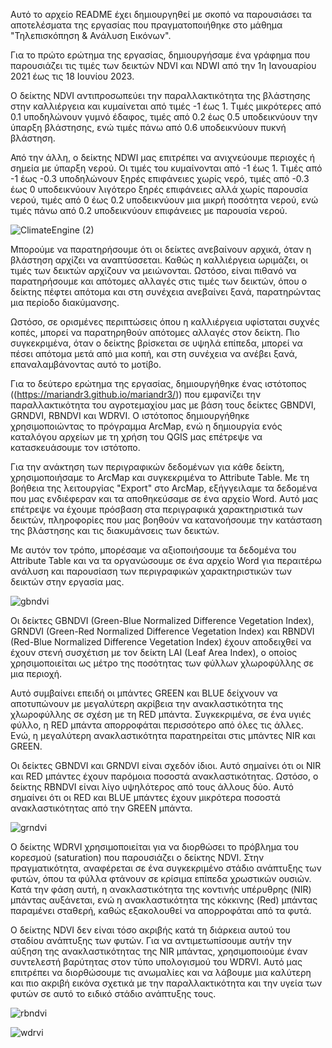 Αυτό το αρχείο README έχει δημιουργηθεί με σκοπό να παρουσιάσει τα αποτελέσματα της εργασίας που πραγματοποιήθηκε στο μάθημα "Τηλεπισκόπηση & Ανάλυση Εικόνων". 

Για το πρώτο ερώτημα της εργασίας, δημιουργήσαμε ένα γράφημα που παρουσιάζει τις τιμές των δεικτών NDVI και NDWI από την 1η Ιανουαρίου 2021 έως τις 18 Ιουνίου 2023.

Ο δείκτης NDVI αντιπροσωπεύει την παραλλακτικότητα της βλάστησης στην καλλιέργεια και κυμαίνεται από τιμές -1 έως 1. Τιμές μικρότερες από 0.1 υποδηλώνουν γυμνό έδαφος, τιμές από 0.2 έως 0.5 υποδεικνύουν την ύπαρξη βλάστησης, ενώ τιμές πάνω από 0.6 υποδεικνύουν πυκνή βλάστηση.

Από την άλλη, ο δείκτης NDWI μας επιτρέπει να ανιχνεύουμε περιοχές ή σημεία με ύπαρξη νερού. Οι τιμές του κυμαίνονται από -1 έως 1. Τιμές από -1 έως -0.3 υποδηλώνουν ξηρές επιφάνειες χωρίς νερό, τιμές από -0.3 έως 0 υποδεικνύουν λιγότερο ξηρές επιφάνειες αλλά χωρίς παρουσία νερού, τιμές από 0 έως 0.2 υποδεικνύουν μια μικρή ποσότητα νερού, ενώ τιμές πάνω από 0.2 υποδεικνύουν επιφάνειες με παρουσία νερού.

![ClimateEngine (2)](https://github.com/mariandr3/mariandr3/assets/139487823/4fb5ff63-c7fb-48f6-a718-262198dd1fc4)

Μπορούμε να παρατηρήσουμε ότι οι δείκτες ανεβαίνουν αρχικά, όταν η βλάστηση αρχίζει να αναπτύσσεται. Καθώς η καλλιέργεια ωριμάζει, οι τιμές των δεικτών αρχίζουν να μειώνονται.  Ωστόσο, είναι πιθανό να παρατηρήσουμε και απότομες αλλαγές στις τιμές των δεικτών, όπου ο δείκτης πέφτει απότομα και στη συνέχεια ανεβαίνει ξανά, παρατηρώντας μια περίοδο διακύμανσης.

Ωστόσο, σε ορισμένες περιπτώσεις όπου η καλλιέργεια υφίσταται συχνές κοπές, μπορεί να παρατηρηθούν απότομες αλλαγές στον δείκτη. Πιο συγκεκριμένα, όταν ο δείκτης βρίσκεται σε υψηλά επίπεδα, μπορεί να πέσει απότομα μετά από μια κοπή, και στη συνέχεια να ανέβει ξανά, επαναλαμβάνοντας αυτό το μοτίβο.



Για το δεύτερο ερώτημα της εργασίας, δημιουργήθηκε ένας ιστότοπος ((https://mariandr3.github.io/mariandr3/)) που εμφανίζει την παραλλακτικότητα του αγροτεμαχίου μας με βάση τους δείκτες GBNDVI, GRNDVI, RBNDVI και WDRVI. O ιστότοπος δημιουργήθηκε χρησιμοποιώντας το πρόγραμμα ArcMap, ενώ η δημιουργία ενός καταλόγου αρχείων με τη χρήση του QGIS μας επέτρεψε να κατασκευάσουμε τον ιστότοπο. 

Για την ανάκτηση των περιγραφικών δεδομένων για κάθε δείκτη, χρησιμοποιήσαμε το ArcMap και συγκεκριμένα το Attribute Table. Με τη βοήθεια της λειτουργίας "Export" στο ArcMap, εξήγγειλαμε τα δεδομένα που μας ενδιέφεραν και τα αποθηκεύσαμε σε ένα αρχείο Word. Αυτό μας επέτρεψε να έχουμε πρόσβαση στα περιγραφικά χαρακτηριστικά των δεικτών, πληροφορίες που μας βοηθούν να κατανοήσουμε την κατάσταση της βλάστησης και τις διακυμάνσεις των δεικτών.

Με αυτόν τον τρόπο, μπορέσαμε να αξιοποιήσουμε τα δεδομένα του Attribute Table και να τα οργανώσουμε σε ένα αρχείο Word για περαιτέρω ανάλυση και παρουσίαση των περιγραφικών χαρακτηριστικών των δεικτών στην εργασία μας.

![gbndvi](https://github.com/mariandr3/mariandr3/assets/139487823/b4f0ee6f-25bd-4447-8a8d-9db8598e7a10)


Oι δείκτες GBNDVI (Green-Blue Normalized Difference Vegetation Index), GRNDVI (Green-Red Normalized Difference Vegetation Index) και RBNDVI (Red-Blue Normalized Difference Vegetation Index) έχουν αποδειχθεί να έχουν στενή συσχέτιση με τον δείκτη LAI (Leaf Area Index), ο οποίος χρησιμοποιείται ως μέτρο της ποσότητας των φύλλων χλωροφύλλης σε μια περιοχή.

Αυτό συμβαίνει επειδή οι μπάντες GREEN και BLUE δείχνουν να αποτυπώνουν με μεγαλύτερη ακρίβεια την ανακλαστικότητα της χλωροφύλλης σε σχέση με τη RED μπάντα. Συγκεκριμένα, σε ένα υγιές φύλλο, η RED μπάντα απορροφάται περισσότερο από όλες τις άλλες. Ενώ, η μεγαλύτερη ανακλαστικότητα παρατηρείται στις μπάντες NIR και GREEN.

Οι δείκτες GBNDVI και GRNDVI είναι σχεδόν ίδιοι. Αυτό σημαίνει ότι οι NIR και RED μπάντες έχουν παρόμοια ποσοστά ανακλαστικότητας. Ωστόσο, ο δείκτης RBNDVI είναι λίγο υψηλότερος από τους άλλους δύο. Αυτό σημαίνει ότι οι RED και BLUE μπάντες έχουν μικρότερα ποσοστά ανακλαστικότητας από την GREEN μπάντα.


![grndvi](https://github.com/mariandr3/mariandr3/assets/139487823/c0310af0-ceb4-4e47-a937-fb9b895fd3d1)

Ο δείκτης WDRVI χρησιμοποιείται για να διορθώσει το πρόβλημα του κορεσμού (saturation) που παρουσιάζει ο δείκτης NDVI. Στην πραγματικότητα, αναφέρεται σε ένα συγκεκριμένο στάδιο ανάπτυξης των φυτών, όπου τα φύλλα φτάνουν σε κρίσιμα επίπεδα χρωστικών ουσιών. Κατά την φάση αυτή, η ανακλαστικότητα της κοντινής υπέρυθρης (NIR) μπάντας αυξάνεται, ενώ η ανακλαστικότητα της κόκκινης (Red) μπάντας παραμένει σταθερή, καθώς εξακολουθεί να απορροφάται από τα φυτά.

Ο δείκτης NDVI δεν είναι τόσο ακριβής κατά τη διάρκεια αυτού του σταδίου ανάπτυξης των φυτών. Για να αντιμετωπίσουμε αυτήν την αύξηση της ανακλαστικότητας της NIR μπάντας, χρησιμοποιούμε έναν συντελεστή βαρύτητας στον τύπο υπολογισμού του WDRVI. Αυτό μας επιτρέπει να διορθώσουμε τις ανωμαλίες και να λάβουμε μια καλύτερη και πιο ακριβή εικόνα σχετικά με την παραλλακτικότητα και την υγεία των φυτών σε αυτό το ειδικό στάδιο ανάπτυξης τους.

![rbndvi](https://github.com/mariandr3/mariandr3/assets/139487823/7cb4d3a1-c5b5-43e6-8e72-6d21470997f8)

![wdrvi](https://github.com/mariandr3/mariandr3/assets/139487823/dc4d48c3-9094-4e16-b30b-af6b477072e4)



